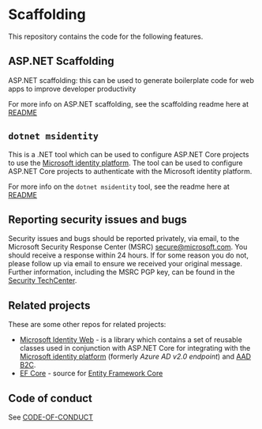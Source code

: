 # Scaffolding

This repository contains the code for the following features.
 
## ASP.NET Scaffolding
ASP.NET scaffolding: this can be used to generate boilerplate code for web apps to improve developer productivity

For more info on ASP.NET scaffolding, see the scaffolding readme here at [README](./src/Scaffolding/README.md)

## `dotnet msidentity`
This is a .NET tool which can be used to configure ASP.NET Core projects to use the [Microsoft identity platform](https://docs.microsoft.com/en-us/azure/active-directory/develop/). 
The tool can be used to configure ASP.NET Core projects to authenticate with the Microsoft identity platform.

For more info on the `dotnet msidentity` tool, see the readme here at [README](./src/MsIdentityScaffolding/README.md)

## Reporting security issues and bugs

Security issues and bugs should be reported privately, via email, to the Microsoft Security Response Center (MSRC)  secure@microsoft.com. You should receive a response within 24 hours. If for some reason you do not, please follow up via email to ensure we received your original message. Further information, including the MSRC PGP key, can be found in the [Security TechCenter](https://technet.microsoft.com/en-us/security/ff852094.aspx).

## Related projects

These are some other repos for related projects:
* [Microsoft Identity Web](https://github.com/AzureAD/microsoft-identity-web) - is a library which contains a set of reusable classes used in conjunction with ASP.NET Core for integrating with the [Microsoft identity platform](https://docs.microsoft.com/en-us/azure/active-directory/develop/) (formerly *Azure AD v2.0 endpoint*) and [AAD B2C](https://docs.microsoft.com/en-us/azure/active-directory-b2c/).
* [EF Core](https://github.com/dotnet/efcore) - source for [Entity Framework Core](https://docs.microsoft.com/en-us/ef/core/)

## Code of conduct

See [CODE-OF-CONDUCT](./CODE-OF-CONDUCT.md)
